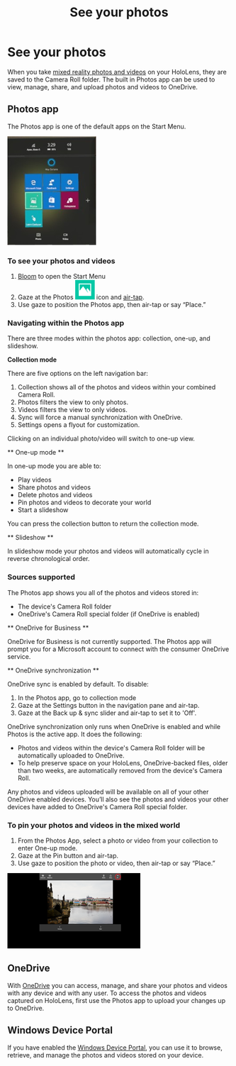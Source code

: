 ﻿---
title: See your photos
description: 
author: 
ms.author: mazeller
ms.date: 2/28/2018
ms.topic: article
keywords: 
---



# See your photos

When you take [mixed reality photos and videos](mixed-reality-capture.md) on your HoloLens, they are saved to the Camera Roll folder. The built in Photos app can be used to view, manage, share, and upload photos and videos to OneDrive.

## Photos app

The Photos app is one of the default apps on the Start Menu.

![Start Menu on HoloLens](images/20160205-152936-hololens-200px.jpg)

### To see your photos and videos
1. [Bloom](gestures.md#bloom) to open the Start Menu
2. Gaze at the Photos ![Photos app tile](images/icon3.png) icon and [air-tap](gestures.md#air-tap).
3. Use gaze to position the Photos app, then air-tap or say “Place.”

### Navigating within the Photos app

There are three modes within the photos app: collection, one-up, and slideshow.

**Collection mode**

There are five options on the left navigation bar:
1. Collection shows all of the photos and videos within your combined Camera Roll.
2. Photos filters the view to only photos.
3. Videos filters the view to only videos.
4. Sync will force a manual synchronization with OneDrive.
5. Settings opens a flyout for customization.

Clicking on an individual photo/video will switch to one-up view.

** One-up mode **

In one-up mode you are able to:
* Play videos
* Share photos and videos
* Delete photos and videos
* Pin photos and videos to decorate your world
* Start a slideshow

You can press the collection button to return the collection mode.

** Slideshow **

In slideshow mode your photos and videos will automatically cycle in reverse chronological order.

### Sources supported

The Photos app shows you all of the photos and videos stored in:
* The device's Camera Roll folder
* OneDrive's Camera Roll special folder (if OneDrive is enabled)

** OneDrive for Business **

OneDrive for Business is not currently supported. The Photos app will prompt you for a Microsoft account to connect with the consumer OneDrive service.

** OneDrive synchronization **

OneDrive sync is enabled by default. To disable:
1. In the Photos app, go to collection mode
2. Gaze at the Settings button in the navigation pane and air-tap.
3. Gaze at the Back up & sync slider and air-tap to set it to 'Off'.

OneDrive synchronization only runs when OneDrive is enabled and while Photos is the active app. It does the following:
* Photos and videos within the device's Camera Roll folder will be automatically uploaded to OneDrive.
* To help preserve space on your HoloLens, OneDrive-backed files, older than two weeks, are automatically removed from the device's Camera Roll.

Any photos and videos uploaded will be available on all of your other OneDrive enabled devices. You’ll also see the photos and videos your other devices have added to OneDrive's Camera Roll special folder.

### To pin your photos and videos in the mixed world
1. From the Photos App, select a photo or video from your collection to enter One-up mode.
2. Gaze at the Pin button and air-tap.
3. Use gaze to position the photo or video, then air-tap or say “Place.”

![Pin a photo or video in your Mixed World](images/pin-photos-app-300px.png)

## OneDrive

With [OneDrive](https://onedrive.live.com/) you can access, manage, and share your photos and videos with any device and with any user. To access the photos and videos captured on HoloLens, first use the Photos app to upload your changes up to OneDrive.

## Windows Device Portal

If you have enabled the [Windows Device Portal](using-the-windows-device-portal.md#mixed-reality-capture), you can use it to browse, retrieve, and manage the photos and videos stored on your device.